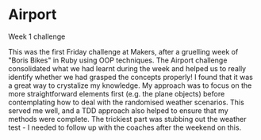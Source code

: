 # Airport
Week 1 challenge

This was the first Friday challenge at Makers, after a gruelling week of "Boris Bikes" in Ruby using OOP techniques. The Airport challenge consolidated what we had learnt during the week and helped us to really identify whether we had grasped the concepts properly! I found that it was a great way to crystalize my knowledge. My approach was to focus on the more straightforward elements first (e.g. the plane objects) before contemplating how to deal with the randomised weather scenarios. This served me well, and a TDD approach also helped to ensure that my methods were complete. The trickiest part was stubbing out the weather test - I needed to follow up with the coaches after the weekend on this.
